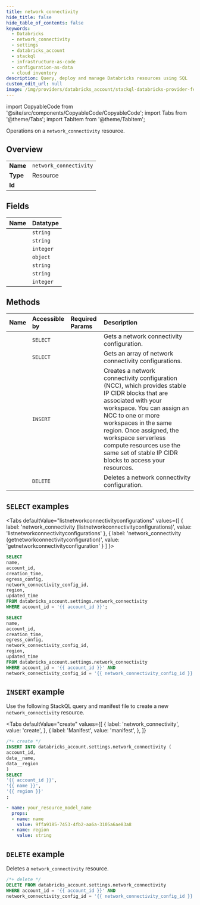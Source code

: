 ```yaml
---
title: network_connectivity
hide_title: false
hide_table_of_contents: false
keywords:
  - Databricks
  - network_connectivity
  - settings
  - databricks_account
  - stackql
  - infrastructure-as-code
  - configuration-as-data
  - cloud inventory
description: Query, deploy and manage Databricks resources using SQL
custom_edit_url: null
image: /img/providers/databricks_account/stackql-databricks-provider-featured-image.png
---
```


import CopyableCode from '@site/src/components/CopyableCode/CopyableCode';
import Tabs from '@theme/Tabs';
import TabItem from '@theme/TabItem';

Operations on a <code>network_connectivity</code> resource.  

## Overview
<table><tbody>
<tr><td><b>Name</b></td><td><code>network_connectivity</code></td></tr>
<tr><td><b>Type</b></td><td>Resource</td></tr>
<tr><td><b>Id</b></td><td><CopyableCode code="databricks_account.settings.network_connectivity" /></td></tr>
</tbody></table>

## Fields
| Name | Datatype |
|:-----|:---------|
| <CopyableCode code="name" /> | `string` |
| <CopyableCode code="account_id" /> | `string` |
| <CopyableCode code="creation_time" /> | `integer` |
| <CopyableCode code="egress_config" /> | `object` |
| <CopyableCode code="network_connectivity_config_id" /> | `string` |
| <CopyableCode code="region" /> | `string` |
| <CopyableCode code="updated_time" /> | `integer` |

## Methods
| Name | Accessible by | Required Params | Description |
|:-----|:--------------|:----------------|:------------|
| <CopyableCode code="getnetworkconnectivityconfiguration" /> | `SELECT` | <CopyableCode code="account_id, network_connectivity_config_id" /> | Gets a network connectivity configuration. |
| <CopyableCode code="listnetworkconnectivityconfigurations" /> | `SELECT` | <CopyableCode code="account_id" /> | Gets an array of network connectivity configurations. |
| <CopyableCode code="createnetworkconnectivityconfiguration" /> | `INSERT` | <CopyableCode code="account_id" /> | Creates a network connectivity configuration (NCC), which provides stable IP CIDR blocks that are associated with your workspace. You can assign an NCC to one or more workspaces in the same region. Once assigned, the workspace serverless compute resources use the same set of stable IP CIDR blocks to access your resources. |
| <CopyableCode code="deletenetworkconnectivityconfiguration" /> | `DELETE` | <CopyableCode code="account_id, network_connectivity_config_id" /> | Deletes a network connectivity configuration. |

## `SELECT` examples

<Tabs
    defaultValue="listnetworkconnectivityconfigurations"
    values={[
        { label: 'network_connectivity (listnetworkconnectivityconfigurations)', value: 'listnetworkconnectivityconfigurations' },
        { label: 'network_connectivity (getnetworkconnectivityconfiguration)', value: 'getnetworkconnectivityconfiguration' }
    ]
}>
<TabItem value="listnetworkconnectivityconfigurations">

```sql
SELECT
name,
account_id,
creation_time,
egress_config,
network_connectivity_config_id,
region,
updated_time
FROM databricks_account.settings.network_connectivity
WHERE account_id = '{{ account_id }}';
```

</TabItem>
<TabItem value="getnetworkconnectivityconfiguration">

```sql
SELECT
name,
account_id,
creation_time,
egress_config,
network_connectivity_config_id,
region,
updated_time
FROM databricks_account.settings.network_connectivity
WHERE account_id = '{{ account_id }}' AND
network_connectivity_config_id = '{{ network_connectivity_config_id }}';
```

</TabItem>
</Tabs>

## `INSERT` example

Use the following StackQL query and manifest file to create a new <code>network_connectivity</code> resource.

<Tabs
    defaultValue="create"
    values={[
        { label: 'network_connectivity', value: 'create', },
        { label: 'Manifest', value: 'manifest', },
    ]}
>
<TabItem value="create">

```sql
/*+ create */
INSERT INTO databricks_account.settings.network_connectivity (
account_id,
data__name,
data__region
)
SELECT 
'{{ account_id }}',
'{{ name }}',
'{{ region }}'
;
```

</TabItem>
<TabItem value="manifest">

```yaml
- name: your_resource_model_name
  props:
  - name: name
    value: 9ffa9185-7453-4fb2-aa6a-3105a6ae83a8
  - name: region
    value: string

```

</TabItem>
</Tabs>

## `DELETE` example

Deletes a <code>network_connectivity</code> resource.

```sql
/*+ delete */
DELETE FROM databricks_account.settings.network_connectivity
WHERE account_id = '{{ account_id }}' AND
network_connectivity_config_id = '{{ network_connectivity_config_id }}';
```
